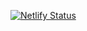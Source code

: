 [![Netlify Status](https://api.netlify.com/api/v1/badges/c5e59b4d-fb24-405b-860c-9895a300b288/deploy-status)](https://app.netlify.com/sites/icelater/deploys)
